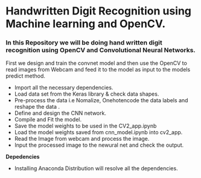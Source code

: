 # Handwritten Digit Recognition using Machine learning and OpenCV.
### In this Repository we will be doing hand written digit recognition using OpenCV and Convolutional Neural Networks.
First we design and train the convnet model and then use the OpenCV to read images from Webcam and feed it to the model as input to the models predict method.
* Import all the necessary dependencies.
* Load data set from the Keras library & check data shapes.
* Pre-process the data i.e Nomalize, Onehotencode the data labels and reshape the data .
* Define and design the CNN network.
* Compile and Fit the model.
* Save the model weights to be used in the CV2_app.ipynb
* Load the model weights saved from cnn_model.ipynb into cv2_app.
* Read the Image from webcam and process the image.
* Input the processed image to the newural net and check the output.

**Depedencies**
* Installing Anaconda Distribution will resolve all the dependencies.
